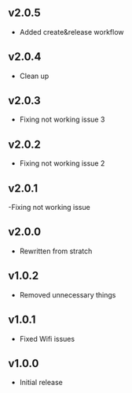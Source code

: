 ## v2.0.5  
- Added create&release workflow  
  
## v2.0.4  
- Clean up  
  
## v2.0.3  
- Fixing not working issue 3  
  
## v2.0.2  
- Fixing not working issue 2  
  
## v2.0.1  
 -Fixing not working issue  
  
## v2.0.0  
- Rewritten from stratch  
  
## v1.0.2  
- Removed unnecessary things  
  
## v1.0.1  
- Fixed Wifi issues  
  
## v1.0.0  
- Initial release
